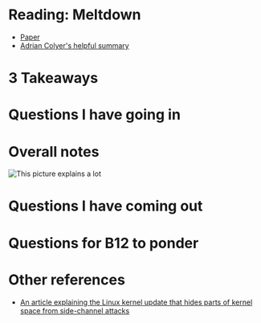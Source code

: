 # Reading: Meltdown
* [Paper](https://meltdownattack.com/meltdown.pdf)
* [Adrian Colyer's helpful summary](https://blog.acolyer.org/2018/01/15/meltdown/)


# 3 Takeaways


# Questions I have going in


# Overall notes
![This picture explains a lot](https://adriancolyer.files.wordpress.com/2018/01/meltdown-listing-2.jpeg?w=480&zoom=2)

# Questions I have coming out


# Questions for B12 to ponder


# Other references
* [An article explaining the Linux kernel update that hides parts of kernel space from side-channel attacks](https://lwn.net/Articles/738975/)
